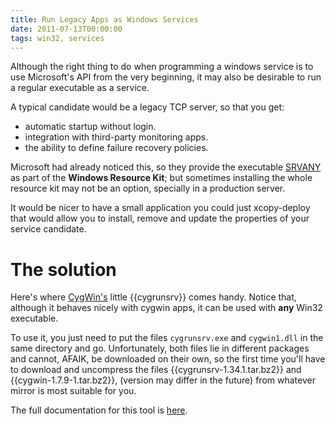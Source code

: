 ```yaml
---
title: Run Legacy Apps as Windows Services
date: 2011-07-13T00:00:00
tags: win32, services
---
```


Although the right thing to do when programming a windows service is
to use Microsoft's API from the very beginning, it may also be
desirable to run a regular executable as a service. 

<!-- more -->

A typical candidate would be a legacy TCP server, so that you get:

- automatic startup without login.
- integration with third-party monitoring apps.
- the ability to define failure recovery policies.

Microsoft had already noticed this, so they provide the executable
[SRVANY](http://support.microsoft.com/kb/137890) as part of the
**Windows Resource Kit**; but sometimes installing the whole resource
kit may not be an option, specially in a production server. 

It would be nicer to have a small application you could just
xcopy-deploy that would allow you to install, remove and update the
properties of your service candidate.

# The solution

Here's where [CygWin's](http://www.cygwin.com/) little {{cygrunsrv}}
comes handy. Notice that, although it behaves nicely with cygwin apps,
it can be used with **any** Win32 executable.

To use it, you just need to put the files `cygrunsrv.exe` and
`cygwin1.dll` in the same directory and go. Unfortunately, both
files lie in different packages and cannot, AFAIK, be downloaded on
their own, so the first time you'll have to download and uncompress the
files {{cygrunsrv-1.34.1.tar.bz2}} and {{cygwin-1.7.9-1.tar.bz2}},
(version may differ in the future) from whatever mirror is most suitable for you. 

The full documentation for this tool is
[here](http://web.mit.edu/cygwin/cygwin_v1.3.2/usr/doc/Cygwin/cygrunsrv.README).


